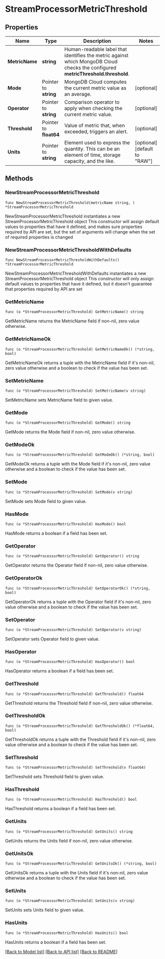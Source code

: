# StreamProcessorMetricThreshold

## Properties

Name | Type | Description | Notes
------------ | ------------- | ------------- | -------------
**MetricName** | **string** | Human-readable label that identifies the metric against which MongoDB Cloud checks the configured **metricThreshold.threshold**. | 
**Mode** | Pointer to **string** | MongoDB Cloud computes the current metric value as an average. | [optional] 
**Operator** | Pointer to **string** | Comparison operator to apply when checking the current metric value. | [optional] 
**Threshold** | Pointer to **float64** | Value of metric that, when exceeded, triggers an alert. | [optional] 
**Units** | Pointer to **string** | Element used to express the quantity. This can be an element of time, storage capacity, and the like. | [optional] [default to "RAW"]

## Methods

### NewStreamProcessorMetricThreshold

`func NewStreamProcessorMetricThreshold(metricName string, ) *StreamProcessorMetricThreshold`

NewStreamProcessorMetricThreshold instantiates a new StreamProcessorMetricThreshold object
This constructor will assign default values to properties that have it defined,
and makes sure properties required by API are set, but the set of arguments
will change when the set of required properties is changed

### NewStreamProcessorMetricThresholdWithDefaults

`func NewStreamProcessorMetricThresholdWithDefaults() *StreamProcessorMetricThreshold`

NewStreamProcessorMetricThresholdWithDefaults instantiates a new StreamProcessorMetricThreshold object
This constructor will only assign default values to properties that have it defined,
but it doesn't guarantee that properties required by API are set

### GetMetricName

`func (o *StreamProcessorMetricThreshold) GetMetricName() string`

GetMetricName returns the MetricName field if non-nil, zero value otherwise.

### GetMetricNameOk

`func (o *StreamProcessorMetricThreshold) GetMetricNameOk() (*string, bool)`

GetMetricNameOk returns a tuple with the MetricName field if it's non-nil, zero value otherwise
and a boolean to check if the value has been set.

### SetMetricName

`func (o *StreamProcessorMetricThreshold) SetMetricName(v string)`

SetMetricName sets MetricName field to given value.

### GetMode

`func (o *StreamProcessorMetricThreshold) GetMode() string`

GetMode returns the Mode field if non-nil, zero value otherwise.

### GetModeOk

`func (o *StreamProcessorMetricThreshold) GetModeOk() (*string, bool)`

GetModeOk returns a tuple with the Mode field if it's non-nil, zero value otherwise
and a boolean to check if the value has been set.

### SetMode

`func (o *StreamProcessorMetricThreshold) SetMode(v string)`

SetMode sets Mode field to given value.

### HasMode

`func (o *StreamProcessorMetricThreshold) HasMode() bool`

HasMode returns a boolean if a field has been set.
### GetOperator

`func (o *StreamProcessorMetricThreshold) GetOperator() string`

GetOperator returns the Operator field if non-nil, zero value otherwise.

### GetOperatorOk

`func (o *StreamProcessorMetricThreshold) GetOperatorOk() (*string, bool)`

GetOperatorOk returns a tuple with the Operator field if it's non-nil, zero value otherwise
and a boolean to check if the value has been set.

### SetOperator

`func (o *StreamProcessorMetricThreshold) SetOperator(v string)`

SetOperator sets Operator field to given value.

### HasOperator

`func (o *StreamProcessorMetricThreshold) HasOperator() bool`

HasOperator returns a boolean if a field has been set.
### GetThreshold

`func (o *StreamProcessorMetricThreshold) GetThreshold() float64`

GetThreshold returns the Threshold field if non-nil, zero value otherwise.

### GetThresholdOk

`func (o *StreamProcessorMetricThreshold) GetThresholdOk() (*float64, bool)`

GetThresholdOk returns a tuple with the Threshold field if it's non-nil, zero value otherwise
and a boolean to check if the value has been set.

### SetThreshold

`func (o *StreamProcessorMetricThreshold) SetThreshold(v float64)`

SetThreshold sets Threshold field to given value.

### HasThreshold

`func (o *StreamProcessorMetricThreshold) HasThreshold() bool`

HasThreshold returns a boolean if a field has been set.
### GetUnits

`func (o *StreamProcessorMetricThreshold) GetUnits() string`

GetUnits returns the Units field if non-nil, zero value otherwise.

### GetUnitsOk

`func (o *StreamProcessorMetricThreshold) GetUnitsOk() (*string, bool)`

GetUnitsOk returns a tuple with the Units field if it's non-nil, zero value otherwise
and a boolean to check if the value has been set.

### SetUnits

`func (o *StreamProcessorMetricThreshold) SetUnits(v string)`

SetUnits sets Units field to given value.

### HasUnits

`func (o *StreamProcessorMetricThreshold) HasUnits() bool`

HasUnits returns a boolean if a field has been set.

[[Back to Model list]](../README.md#documentation-for-models) [[Back to API list]](../README.md#documentation-for-api-endpoints) [[Back to README]](../README.md)



